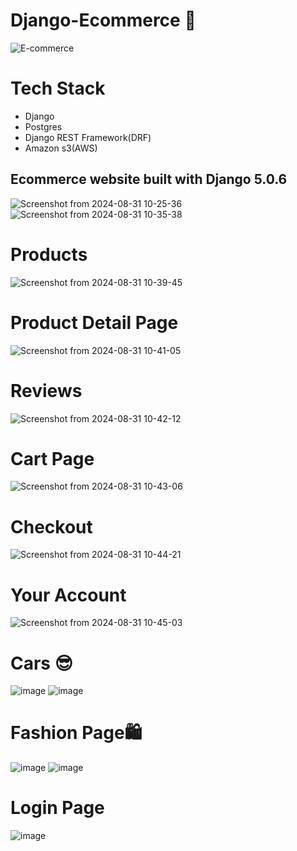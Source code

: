 # Django-Ecommerce 🛒
![E-commerce](https://github.com/user-attachments/assets/9e2fcdea-7f12-4318-92c5-1ed296def569)
# Tech Stack
+ Django
+ Postgres
+ Django REST Framework(DRF)
+ Amazon s3(AWS)
  

## Ecommerce website built with Django 5.0.6

![Screenshot from 2024-08-31 10-25-36](https://github.com/user-attachments/assets/b40dc062-2519-4d57-9037-05fd5dc6fa68)
![Screenshot from 2024-08-31 10-35-38](https://github.com/user-attachments/assets/b334627e-c887-482f-bedd-bd940e0b6d2b)

# Products
![Screenshot from 2024-08-31 10-39-45](https://github.com/user-attachments/assets/b302c4d0-9049-4180-b915-9ca09b61f8bd)

# Product Detail Page
![Screenshot from 2024-08-31 10-41-05](https://github.com/user-attachments/assets/ebff1f8a-9262-4770-a95f-5e539e5ff3a2)

# Reviews
![Screenshot from 2024-08-31 10-42-12](https://github.com/user-attachments/assets/bc03371c-c2ab-4370-ba6b-2dd4c8193589)

# Cart Page
![Screenshot from 2024-08-31 10-43-06](https://github.com/user-attachments/assets/fa9bc090-0ab2-4409-8af5-ff9a0ee5d428)

# Checkout
![Screenshot from 2024-08-31 10-44-21](https://github.com/user-attachments/assets/e6b979ec-c40a-4381-be9a-57c605257ac4)

# Your Account
![Screenshot from 2024-08-31 10-45-03](https://github.com/user-attachments/assets/55c3a4a6-62de-4cb1-9e54-7f0af4e572c6)

# Cars 😎
![image](https://github.com/user-attachments/assets/863d37f5-2b0f-4cc1-9ac2-3a9cc69bf1ca)
![image](https://github.com/user-attachments/assets/8277b475-57d9-40ff-b565-bb668e2f2d66)

# Fashion Page🛍
![image](https://github.com/user-attachments/assets/b33549c0-5d65-4aa0-9f8e-24587ea548b1)
![image](https://github.com/user-attachments/assets/a35926e2-bf2b-4caf-aa65-08419b198774)


# Login Page
![image](https://github.com/user-attachments/assets/03e8292c-fc49-49c8-92a1-69c5174732f5)



